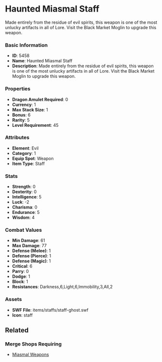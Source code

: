 # Haunted Miasmal Staff

Made entirely from the residue of evil spirits, this weapon is one of the most unlucky artifacts in all of Lore.  Visit the Black Market Moglin to upgrade this weapon.

### Basic Information

- **ID**: 5458
- **Name**: Haunted Miasmal Staff
- **Description**: Made entirely from the residue of evil spirits, this weapon is one of the most unlucky artifacts in all of Lore.  Visit the Black Market Moglin to upgrade this weapon.

### Properties

- **Dragon Amulet Required**: 0
- **Currency**: 1
- **Max Stack Size**: 1
- **Bonus**: 6
- **Rarity**: 5
- **Level Requirement**: 45

### Attributes

- **Element**: Evil
- **Category**: 1
- **Equip Spot**: Weapon
- **Item Type**: Staff

### Stats

- **Strength**: 0
- **Dexterity**: 0
- **Intelligence**: 5
- **Luck**: -2
- **Charisma**: 0
- **Endurance**: 5
- **Wisdom**: 4

### Combat Values

- **Min Damage**: 61
- **Max Damage**: 77
- **Defense (Melee)**: 1
- **Defense (Pierce)**: 1
- **Defense (Magic)**: 1
- **Critical**: 6
- **Parry**: 0
- **Dodge**: 1
- **Block**: 1
- **Resistances**: Darkness,6,Light,6,Immobility,3,All,2

### Assets

- **SWF File**: items/staffs/staff-ghost.swf
- **Icon**: staff

## Related

### Merge Shops Requiring

- [Miasmal Weapons](../merge-shops/85-miasmal-weapons.md)

